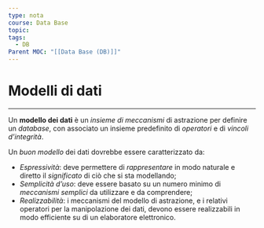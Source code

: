 ```yaml
---
type: nota
course: Data Base
topic: 
tags:
  - DB
Parent MOC: "[[Data Base (DB)]]"
---
```


# Modelli di dati
---
Un __modello dei dati__ è un _insieme di meccanismi_ di astrazione per definire un _database_, con associato un insieme predefinito di _operatori_ e di _vincoli d’integrità_. 

Un _buon modello_ dei dati dovrebbe essere caratterizzato da:
- _Espressività_: deve permettere di _rappresentare_ in modo naturale e diretto il _significato_ di ciò che si sta modellando; 
- _Semplicità d’uso_: deve essere basato su un numero minimo di _meccanismi semplici_ da utilizzare e da comprendere;
- _Realizzabilità_: i meccanismi del modello di astrazione, e i relativi operatori per la manipolazione dei dati, devono essere realizzabili in modo efficiente su di un elaboratore elettronico.